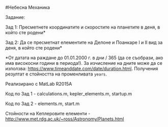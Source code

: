 #Небесна Механика

Задание: 

Зад 1: Пресметнете координатите и скоростите на планетите в деня, в който сте родени*

Зад 2: Да се пресметнат елементите на Делоне и Поанкаре I и II вид за деня, в който сте родени*

*От датата на раждане до 01.01.2000 г. в дни / 365 (да се съобрази, ако има високосни години в периода!). За изчисление на дните може да се използва: https://www.timeanddate.com/date/duration.html. Получения резултат е стойността на променливата `years`.

Реализирано с MatLab R2015A

Код по Зад 1 - calculations.m, kepler_elements.m, startup.m

Код по Зад 2 - elements.m, start.m

Стойности на Кеплеровите елементи - http://www.met.rdg.ac.uk/~ross/Astronomy/Planets.html
